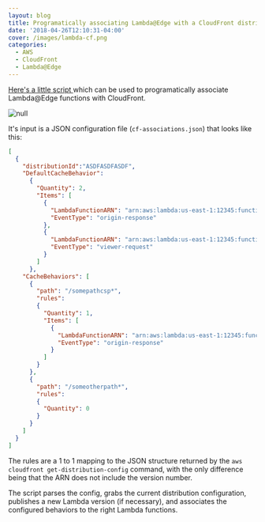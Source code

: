 ```yaml
---
layout: blog
title: Programatically associating Lambda@Edge with a CloudFront distribution
date: '2018-04-26T12:10:31-04:00'
cover: /images/lambda-cf.png
categories:
  - AWS
  - CloudFront
  - Lambda@Edge
---
```

[Here's a little script ](https://github.com/marksteele/lambdaAtEdgeToCloudFront)which can be used to programatically associate Lambda@Edge functions with CloudFront.

![null](/images/lambda-cf.png)

<!--more-->



It's input is a JSON configuration file (`cf-associations.json`) that looks like this:

```json
[
  {
    "distributionId":"ASDFASDFASDF",
    "DefaultCacheBehavior": 
      {
        "Quantity": 2,
        "Items": [
          {
            "LambdaFunctionARN": "arn:aws:lambda:us-east-1:12345:function:yourfunctionname:",
            "EventType": "origin-response"
          },
          {
            "LambdaFunctionARN": "arn:aws:lambda:us-east-1:12345:function:baisc-auth:",
            "EventType": "viewer-request"
          }
        ]
      },
    "CacheBehaviors": [
      {
        "path": "/somepathcsp*",
        "rules": 
        {
          "Quantity": 1,
          "Items": [
            {
              "LambdaFunctionARN": "arn:aws:lambda:us-east-1:12345:function:anotherfunction:",
              "EventType": "origin-response"
            }
          ]
        }
      },
      {
        "path": "/someotherpath*",
        "rules": 
        {
          "Quantity": 0
        }
      }
    ]
  }
]
```

The rules are a 1 to 1 mapping to the JSON structure returned by the `aws cloudfront get-distribution-config` command, with the only difference being that the ARN does not include the version number. 

The script parses the config, grabs the current distribution configuration, publishes a new Lambda version (if necessary), and associates the configured behaviors to the right Lambda functions.
